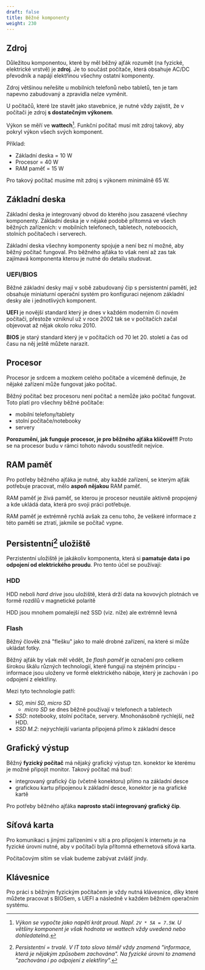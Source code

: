 ```yaml
---
draft: false
title: Běžné komponenty
weight: 230
---
```


## Zdroj

Důležitou komponentou, které by měl běžný ajťák rozumět (na fyzické, elektrické vrstvě) je **zdroj**. Je to součást počítače, která obsahuje AC/DC převodník a napájí elektřinou všechny ostatní komponenty.

Zdroj většinou neřešíte u mobilních telefonů nebo tabletů, ten je tam napevno zabudovaný a zpravidla nelze vyměnit.

U počítačů, které lze stavět jako stavebnice, je nutné vždy zajistit, že v počítači je zdroj **s dostatečným výkonem**.

Výkon se měří ve **wattech**[^1]. Funkční počítač musí mít zdroj takový, aby pokryl výkon všech svých komponent.

Příklad:
- Základní deska = 10 W
- Procesor = 40 W
- RAM paměť = 15 W

Pro takový počítač musíme mít zdroj s výkonem minimálně 65 W.

## Základní deska

Základní deska je integrovaný obvod do kterého jsou zasazené všechny komponenty. Základní deska je v nějaké podobě přítomná ve všech běžných zařízeních: v mobilních telefonech, tabletech, noteboocích, stolních počítačech i serverech.

Základní deska všechny komponenty spojuje a není bez ní možné, aby běžný počítač fungoval. Pro běžného ajťáka to však není až zas tak zajímavá komponenta kterou je nutné do detailu studovat.

### UEFI/BIOS

Běžné základní desky mají v sobě zabudovaný čip s persistentní pamětí, jež obsahuje miniaturní operační systém pro konfiguraci nejenom základní desky ale i jednotlivých komponent.

**UEFI** je novější standard který je dnes v každém moderním či novém počítači, přestože vzniknul už v roce 2002 tak se v počítačích začal objevovat až nějak okolo roku 2010.

**BIOS** je starý standard který je v počítačích od 70 let 20. století a čas od času na něj ještě můžete narazit.

## Procesor

Procesor je srdcem a mozkem celého počítače a víceméně definuje, že nějaké zařízení může fungovat jako počítač. 

Běžný počítač bez procesoru není počítač a nemůže jako počítač fungovat. Toto platí pro všechny běžné počítače:

- mobilní telefony/tablety
- stolní počítače/notebooky
- servery

**Porozumění, jak funguje procesor, je pro běžného ajťáka klíčové!!!** Proto se na procesor budu v rámci tohoto návodu soustředit nejvíce.

## RAM paměť

Pro potřeby běžného ajťáka je nutné, aby každé zařízení, se kterým ajťák potřebuje pracovat, mělo **aspoň nějakou** RAM paměť.

RAM paměť je živá paměť, se kterou je procesor neustále aktivně propojený a kde ukládá data, která pro svoji práci potřebuje.

RAM paměť je extrémně rychlá avšak za cenu toho, že veškeré informace z této paměti se ztratí, jakmile se počítač vypne.

## Persistentní[^2] uložiště

Perzistentní uložiště je jakákoliv komponenta, která si **pamatuje data i po odpojení od elektrického proudu**. Pro tento účel se používají:

### HDD

HDD neboli *hard drive* jsou uložiště, která drží data na kovových plotnách ve formě rozdílů v magnetické polaritě

HDD jsou mnohem pomalejší než SSD (viz. níže) ale extrémně levná

### Flash

Běžný člověk zná "flešku" jako to malé drobné zařízení, na které si může ukládat fotky. 

Běžný ajťák by však měl vědět, že *flash paměť* je označení pro celkem širokou škálu různých technologií, které fungují na stejném principu - informace jsou uloženy ve formě elektrického náboje, který je zachován i po odpojení z elektřiny.

Mezi tyto technologie patří:

- *SD, mini SD, micro SD*
  - *micro SD* se dnes běžně používají v telefonech a tabletech
- *SSD*: notebooky, stolní počítače, servery. Mnohonásobně rychlejší, než HDD.
- *SSD M.2*: nejrychlejší varianta připojená přímo k základní desce

## Grafický výstup

Běžný **fyzický počítač** má nějaký grafický výstup tzn. konektor ke kterému je možné připojit monitor. Takový počítač má buď:

- integrovaný grafický čip (včetně konektoru) přímo na základní desce
- grafickou kartu připojenou k základní desce, konektor je na grafické kartě

Pro potřeby běžného ajťáka **naprosto stačí integrovaný grafický čip**.

## Síťová karta

Pro komunikaci s jinými zařízeními v síti a pro připojení k internetu je na fyzické úrovni nutné, aby v počítači byla přítomná ethernetová síťová karta.

Počítačovým sítím se však budeme zabývat zvlášť jindy.

## Klávesnice

Pro práci s běžným fyzickým počítačem je vždy nutná klávesnice, díky které můžete pracovat s BIOSem, s UEFI a následně v každém běžném operačním systému.

[^1]: *Výkon se vypočte jako napětí krát proud. Např. `2V * 5A = 7.5W`. U většiny komponent je však hodnota ve wattech vždy uvedená nebo dohledatelná.* 
[^2]: *Persistentní = trvalé. V IT toto slovo téměř vždy znamená "informace, která je nějakým způsobem zachována". Na fyzické úrovni to znamená "zachována i po odpojení z elektřiny".*